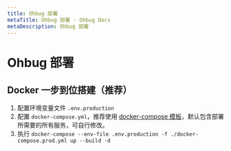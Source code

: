 ```yaml
---
title: Ohbug 部署
metaTitle: Ohbug 部署 - Ohbug Docs
metaDescription: Ohbug 部署
---
```


# Ohbug 部署

## Docker 一步到位搭建（推荐）

1. 配置环境变量文件 `.env.production`
2. 配置 `docker-compose.yml`，推荐使用 [docker-compose 模板](https://github.com/ohbug-org/ohbug-server/blob/master/docker-compose.prod.yml)，默认包含部署所需要的所有服务，可自行修改。
3. 执行 `docker-compose --env-file .env.production -f ./docker-compose.prod.yml up --build -d`
